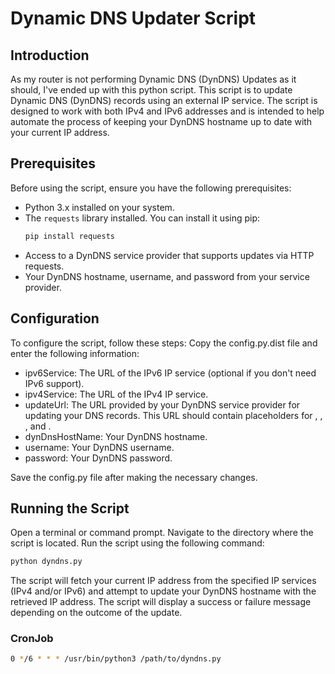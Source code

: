 # Dynamic DNS Updater Script

## Introduction
As my router is not performing Dynamic DNS (DynDNS) Updates as it should, I've ended up with this python script. This script is to update Dynamic DNS (DynDNS) records using an external IP service. The script is designed to work with both IPv4 and IPv6 addresses and is intended to help automate the process of keeping your DynDNS hostname up to date with your current IP address.

## Prerequisites
Before using the script, ensure you have the following prerequisites:

- Python 3.x installed on your system.
- The `requests` library installed. You can install it using pip:
  ```bash
  pip install requests
  ````
- Access to a DynDNS service provider that supports updates via HTTP requests.
- Your DynDNS hostname, username, and password from your service provider.

## Configuration
To configure the script, follow these steps:
Copy the config.py.dist file and enter the following information:

- ipv6Service: The URL of the IPv6 IP service (optional if you don't need IPv6 support).
- ipv4Service: The URL of the IPv4 IP service.
- updateUrl: The URL provided by your DynDNS service provider for updating your DNS records. This URL should contain placeholders for <dynDnsHostName>, <username>, <password>, and <ipAddress>.
- dynDnsHostName: Your DynDNS hostname.
- username: Your DynDNS username.
- password: Your DynDNS password.

Save the config.py file after making the necessary changes.

## Running the Script
Open a terminal or command prompt. Navigate to the directory where the script is located.
Run the script using the following command:

```bash
python dyndns.py
```

The script will fetch your current IP address from the specified IP services (IPv4 and/or IPv6) and attempt to update your DynDNS hostname with the retrieved IP address. The script will display a success or failure message depending on the outcome of the update.

### CronJob
```bash
0 */6 * * * /usr/bin/python3 /path/to/dyndns.py   
```